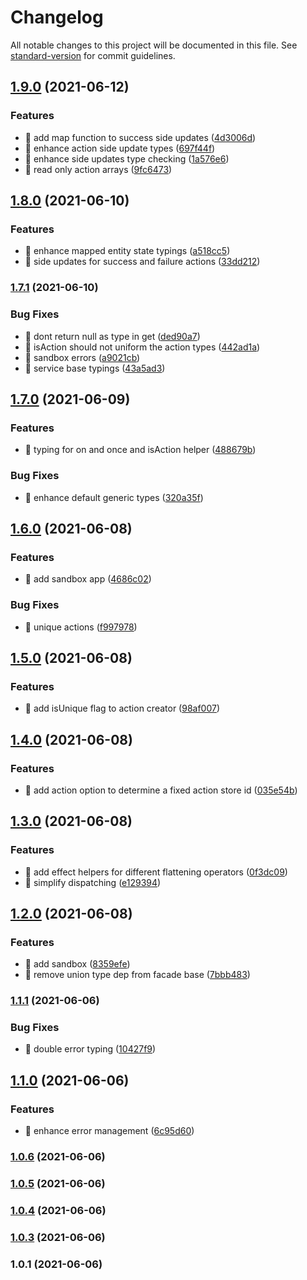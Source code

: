 # Changelog

All notable changes to this project will be documented in this file. See [standard-version](https://github.com/conventional-changelog/standard-version) for commit guidelines.

## [1.9.0](https://github.com/TomTomB/ngrx-toolkit/compare/v1.8.0...v1.9.0) (2021-06-12)


### Features

* 🎸 add map function to success side updates ([4d3006d](https://github.com/TomTomB/ngrx-toolkit/commit/4d3006d6d70b1d0bcf8c17a2d16be7e29b5983c5))
* 🎸 enhance action side update types ([697f44f](https://github.com/TomTomB/ngrx-toolkit/commit/697f44fedba863d6a738e90598112892428fd110))
* 🎸 enhance side updates type checking ([1a576e6](https://github.com/TomTomB/ngrx-toolkit/commit/1a576e65660ad78614592520522a9d63f6831d58))
* 🎸 read only action arrays ([9fc6473](https://github.com/TomTomB/ngrx-toolkit/commit/9fc647380cfc9aeb25cf90cb93453c5a28906b18))

## [1.8.0](https://github.com/TomTomB/ngrx-toolkit/compare/v1.7.1...v1.8.0) (2021-06-10)


### Features

* 🎸 enhance mapped entity state typings ([a518cc5](https://github.com/TomTomB/ngrx-toolkit/commit/a518cc55719cc3059b63f9cc6a1088e68b0a630b))
* 🎸 side updates for success and failure actions ([33dd212](https://github.com/TomTomB/ngrx-toolkit/commit/33dd212f8033f87b5a2d21077f36a83ea9970fcd))

### [1.7.1](https://github.com/TomTomB/ngrx-toolkit/compare/v1.7.0...v1.7.1) (2021-06-10)


### Bug Fixes

* 🐛 dont return null as type in get ([ded90a7](https://github.com/TomTomB/ngrx-toolkit/commit/ded90a751c65abc4626000202078b31e2abf145f))
* 🐛 isAction should not uniform the action types ([442ad1a](https://github.com/TomTomB/ngrx-toolkit/commit/442ad1a554381ea2e2a9587861030c06b0cc770e))
* 🐛 sandbox errors ([a9021cb](https://github.com/TomTomB/ngrx-toolkit/commit/a9021cb92e2f7e6b1d56a2034cb03ceb5ee9784a))
* 🐛 service base typings ([43a5ad3](https://github.com/TomTomB/ngrx-toolkit/commit/43a5ad3bfe077b7281b197a235872d46c4cd7b5f))

## [1.7.0](https://github.com/TomTomB/ngrx-toolkit/compare/v1.6.0...v1.7.0) (2021-06-09)


### Features

* 🎸 typing for on and once and isAction helper ([488679b](https://github.com/TomTomB/ngrx-toolkit/commit/488679b2974768bb1e2898b7f2de7b004ddd2f8a))


### Bug Fixes

* 🐛 enhance default generic types ([320a35f](https://github.com/TomTomB/ngrx-toolkit/commit/320a35facc0a74cbcd1e7e653c219e22b956bbd3))

## [1.6.0](https://github.com/TomTomB/ngrx-toolkit/compare/v1.5.0...v1.6.0) (2021-06-08)


### Features

* 🎸 add sandbox app ([4686c02](https://github.com/TomTomB/ngrx-toolkit/commit/4686c0212f56b0d746bf34a9f1defec58d713af6))


### Bug Fixes

* 🐛 unique actions ([f997978](https://github.com/TomTomB/ngrx-toolkit/commit/f9979783d067aca9988a856c19df198c8395c4eb))

## [1.5.0](https://github.com/TomTomB/ngrx-toolkit/compare/v1.4.0...v1.5.0) (2021-06-08)


### Features

* 🎸 add isUnique flag to action creator ([98af007](https://github.com/TomTomB/ngrx-toolkit/commit/98af0078c60884b7c58b85fb63c814fb3fd98268))

## [1.4.0](https://github.com/TomTomB/ngrx-toolkit/compare/v1.3.0...v1.4.0) (2021-06-08)


### Features

* 🎸 add action option to determine a fixed action store id ([035e54b](https://github.com/TomTomB/ngrx-toolkit/commit/035e54b3fa1e2a828ef9ca3484f4a652094765e8))

## [1.3.0](https://github.com/TomTomB/ngrx-toolkit/compare/v1.2.0...v1.3.0) (2021-06-08)


### Features

* 🎸 add effect helpers for different flattening operators ([0f3dc09](https://github.com/TomTomB/ngrx-toolkit/commit/0f3dc09823350688b4aa02fd6c68e88f29a2ed52))
* 🎸 simplify dispatching ([e129394](https://github.com/TomTomB/ngrx-toolkit/commit/e129394208d63a1284e93cc36476a9ebc0ddbd2f))

## [1.2.0](https://github.com/TomTomB/ngrx-toolkit/compare/v1.1.1...v1.2.0) (2021-06-08)


### Features

* 🎸 add sandbox ([8359efe](https://github.com/TomTomB/ngrx-toolkit/commit/8359efeb3ca3905c6efd04957b84ca34df65b8c6))
* 🎸 remove union type dep from facade base ([7bbb483](https://github.com/TomTomB/ngrx-toolkit/commit/7bbb483a7f77e65a4318700579482464c9425397))

### [1.1.1](https://github.com/TomTomB/ngrx-toolkit/compare/v1.1.0...v1.1.1) (2021-06-06)


### Bug Fixes

* 🐛 double error typing ([10427f9](https://github.com/TomTomB/ngrx-toolkit/commit/10427f96e273f7fad58abf766beb80620a8dd00b))

## [1.1.0](https://github.com/TomTomB/ngrx-toolkit/compare/v1.0.6...v1.1.0) (2021-06-06)


### Features

* 🎸 enhance error management ([6c95d60](https://github.com/TomTomB/ngrx-toolkit/commit/6c95d606044ff34de15cc0d8e8126af3fc3c4b86))

### [1.0.6](https://github.com/TomTomB/ngrx-toolkit/compare/v1.0.5...v1.0.6) (2021-06-06)

### [1.0.5](https://github.com/TomTomB/ngrx-toolkit/compare/v1.0.4...v1.0.5) (2021-06-06)

### [1.0.4](https://github.com/TomTomB/ngrx-toolkit/compare/v1.0.3...v1.0.4) (2021-06-06)

### [1.0.3](https://github.com/TomTomB/ngrx-toolkit/compare/v1.0.1...v1.0.3) (2021-06-06)

### 1.0.1 (2021-06-06)
